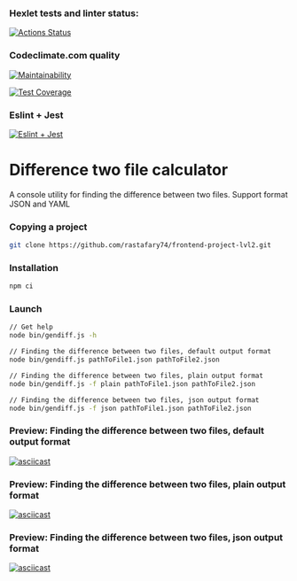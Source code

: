 ### Hexlet tests and linter status:
[![Actions Status](https://github.com/rastafary74/frontend-project-lvl2/workflows/hexlet-check/badge.svg)](https://github.com/rastafary74/frontend-project-lvl2/actions)

### Codeclimate.com quality
[![Maintainability](https://api.codeclimate.com/v1/badges/67b2bdfb4ccc942682ba/maintainability)](https://codeclimate.com/github/rastafary74/frontend-project-lvl2/maintainability)

[![Test Coverage](https://api.codeclimate.com/v1/badges/67b2bdfb4ccc942682ba/test_coverage)](https://codeclimate.com/github/rastafary74/frontend-project-lvl2/test_coverage)

### Eslint + Jest
[![Eslint + Jest](https://github.com/rastafary74/frontend-project-lvl2/workflows/eslint_jest/badge.svg)](https://github.com/rastafary74/frontend-project-lvl2/actions)

# Difference two file calculator

A console utility for finding the difference between two files. Support format JSON and YAML

### Copying a project
```sh
git clone https://github.com/rastafary74/frontend-project-lvl2.git
```

### Installation 
```sh
npm ci
```

### Launch
```sh
// Get help
node bin/gendiff.js -h

// Finding the difference between two files, default output format
node bin/gendiff.js pathToFile1.json pathToFile2.json

// Finding the difference between two files, plain output format
node bin/gendiff.js -f plain pathToFile1.json pathToFile2.json

// Finding the difference between two files, json output format
node bin/gendiff.js -f json pathToFile1.json pathToFile2.json
```

### Preview: Finding the difference between two files, default output format
[![asciicast](https://asciinema.org/a/6iE0yum2kWfc1VE3OfMygARJG.svg)](https://asciinema.org/a/6iE0yum2kWfc1VE3OfMygARJG)

### Preview: Finding the difference between two files, plain output format
[![asciicast](https://asciinema.org/a/4IkzyFBQhG38iPfyw3PGdxkwP.svg)](https://asciinema.org/a/4IkzyFBQhG38iPfyw3PGdxkwP)

### Preview: Finding the difference between two files, json output format
[![asciicast](https://asciinema.org/a/UGfon4RcHRZfLxVVKtbnMn0Jp.svg)](https://asciinema.org/a/UGfon4RcHRZfLxVVKtbnMn0Jp)
